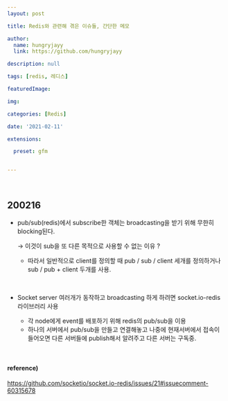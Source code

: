 ```yaml
---
layout: post

title: Redis와 관련해 겪은 이슈들, 간단한 메모

author: 
  name: hungryjayy
  link: https://github.com/hungryjayy

description: null

tags: [redis, 레디스]

featuredImage: 

img: 

categories: [Redis]

date: '2021-02-11'

extensions:

  preset: gfm


---
```


<br>

## 200216

* pub/sub(redis)에서 subscribe한 객체는 broadcasting을 받기 위해 무한히 blocking된다. 

  → 이것이 sub을 또 다른 목적으로 사용할 수 없는 이유 ?

  * 따라서 일반적으로 client를 정의할 때 pub / sub / client 세개를 정의하거나 sub / pub + client 두개를 사용.

<br>

* Socket server 여러개가 동작하고 broadcasting 하게 하려면 socket.io-redis 라이브러리 사용

  * 각 node에게 event를 배포하기 위해 redis의 pub/sub을 이용
  * 하나의 서버에서 pub/sub을 만들고 연결해놓고 나중에 현재서버에서 접속이 들어오면 다른 서버들에 publish해서 알려주고 다른 서버는 구독중.


<br>

#### reference)

https://github.com/socketio/socket.io-redis/issues/21#issuecomment-60315678